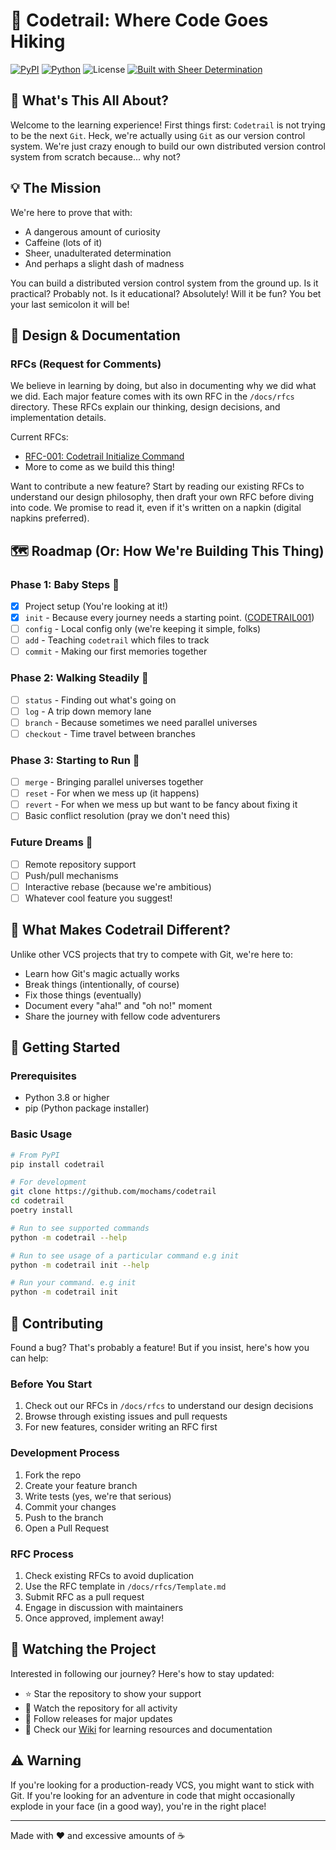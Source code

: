 # 🌲 Codetrail: Where Code Goes Hiking

[![PyPI](https://img.shields.io/pypi/v/codetrail)](https://pypi.org/project/codetrail/)
[![Python](https://img.shields.io/pypi/pyversions/codetrail)](https://pypi.org/project/codetrail/)
![License](https://img.shields.io/github/license/mochams/codetrail)
[![Built with Sheer Determination](https://img.shields.io/badge/Built%20with-Sheer%20Determination-brightgreen.svg)](https://github.com/mochams/codetrail)

## 🤔 What's This All About?

Welcome to the learning experience! First things first: `Codetrail` is not trying to be the next `Git`. Heck, we're actually using `Git` as our version control system. We're just crazy enough to build our own distributed version control system from scratch because... why not?

## 💡 The Mission

We're here to prove that with:

- A dangerous amount of curiosity
- Caffeine (lots of it)
- Sheer, unadulterated determination
- And perhaps a slight dash of madness

You can build a distributed version control system from the ground up. Is it practical? Probably not. Is it educational? Absolutely! Will it be fun? You bet your last semicolon it will be!

## 📑 Design & Documentation

### RFCs (Request for Comments)

We believe in learning by doing, but also in documenting why we did what we did. Each major feature comes with its own RFC in the `/docs/rfcs` directory. These RFCs explain our thinking, design decisions, and implementation details.

Current RFCs:

- [RFC-001: Codetrail Initialize Command](docs/rfcs/CODETRAIL001.md)
- More to come as we build this thing!

Want to contribute a new feature? Start by reading our existing RFCs to understand our design philosophy, then draft your own RFC before diving into code. We promise to read it, even if it's written on a napkin (digital napkins preferred).

## 🗺️ Roadmap (Or: How We're Building This Thing)

### Phase 1: Baby Steps 🐣

- [x] Project setup (You're looking at it!)
- [x] `init` - Because every journey needs a starting point. ([CODETRAIL001](docs/rfcs/CODETRAIL001.md))
- [ ] `config` - Local config only (we're keeping it simple, folks)
- [ ] `add` - Teaching `codetrail` which files to track
- [ ] `commit` - Making our first memories together

### Phase 2: Walking Steadily 🚶

- [ ] `status` - Finding out what's going on
- [ ] `log` - A trip down memory lane
- [ ] `branch` - Because sometimes we need parallel universes
- [ ] `checkout` - Time travel between branches

### Phase 3: Starting to Run 🏃

- [ ] `merge` - Bringing parallel universes together
- [ ] `reset` - For when we mess up (it happens)
- [ ] `revert` - For when we mess up but want to be fancy about fixing it
- [ ] Basic conflict resolution (pray we don't need this)

### Future Dreams 💭

- [ ] Remote repository support
- [ ] Push/pull mechanisms
- [ ] Interactive rebase (because we're ambitious)
- [ ] Whatever cool feature you suggest!

## 🎯 What Makes Codetrail Different?

Unlike other VCS projects that try to compete with Git, we're here to:

- Learn how Git's magic actually works
- Break things (intentionally, of course)
- Fix those things (eventually)
- Document every "aha!" and "oh no!" moment
- Share the journey with fellow code adventurers

## 🚀 Getting Started

### Prerequisites

- Python 3.8 or higher
- pip (Python package installer)

### Basic Usage

```bash
# From PyPI
pip install codetrail

# For development
git clone https://github.com/mochams/codetrail
cd codetrail
poetry install

# Run to see supported commands
python -m codetrail --help

# Run to see usage of a particular command e.g init
python -m codetrail init --help

# Run your command. e.g init
python -m codetrail init
```

## 🤝 Contributing

Found a bug? That's probably a feature! But if you insist, here's how you can help:

### Before You Start

1. Check out our RFCs in `/docs/rfcs` to understand our design decisions
2. Browse through existing issues and pull requests
3. For new features, consider writing an RFC first

### Development Process

1. Fork the repo
2. Create your feature branch
3. Write tests (yes, we're that serious)
4. Commit your changes
5. Push to the branch
6. Open a Pull Request

### RFC Process

1. Check existing RFCs to avoid duplication
2. Use the RFC template in `/docs/rfcs/Template.md`
3. Submit RFC as a pull request
4. Engage in discussion with maintainers
5. Once approved, implement away!

## 👀 Watching the Project

Interested in following our journey? Here's how to stay updated:

- ⭐ Star the repository to show your support
- 👀 Watch the repository for all activity
- 🔔 Follow releases for major updates
- 📖 Check our [Wiki](https://github.com/mochams/codetrail/wiki) for learning resources and documentation

## ⚠️ Warning

If you're looking for a production-ready VCS, you might want to stick with Git. If you're looking for an adventure in code that might occasionally explode in your face (in a good way), you're in the right place!

---

Made with ❤️ and excessive amounts of ☕
